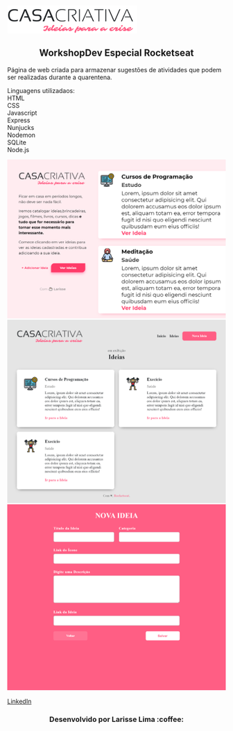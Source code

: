 <img src="src/logo-casa-criativa.png">
<h2 align="center">WorkshopDev Especial Rocketseat</h2>

Página de web criada para armazenar sugestões de atividades que podem ser realizadas durante a quarentena.<br>

Linguagens utilizadaos:<br>
HTML<br>
CSS<br>
Javascript<br>
Express<br>
Nunjucks<br>
Nodemon<br>
SQLite<br>
Node.js<br>

<img src="prints/print1.png">
<img src="prints/print2.png">
<img src="prints/print3.png">


[ LinkedIn ](https://www.linkedin.com/in/larisselima/)

<h3 align="center">Desenvolvido por Larisse Lima :coffee: </h3>
